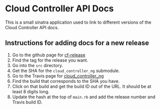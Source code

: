 Cloud Controller API Docs
========

This is a small sinatra application used to link to different versions of the Cloud Controller API docs.

Instructions for adding docs for a new release
--------
1. Go to the github page for [cf-release](https://github.com/cloudfoundry/cf-release)
2. Find the tag for the release you want.
3. Go into the `src` directory.
4. Get the SHA for the `cloud_controller_ng` submodule.
5. Go to the Travis page for [cloud\_controller\_ng](https://travis-ci.org/cloudfoundry/cloud_controller_ng/builds)
6. Find the build that corresponds to the SHA you have.
7. Click on that build and get the build ID out of the URL. It should be at least 8 digits long.
8. Update the hash at the top of `main.rb` and add the release number and Travis build ID.
